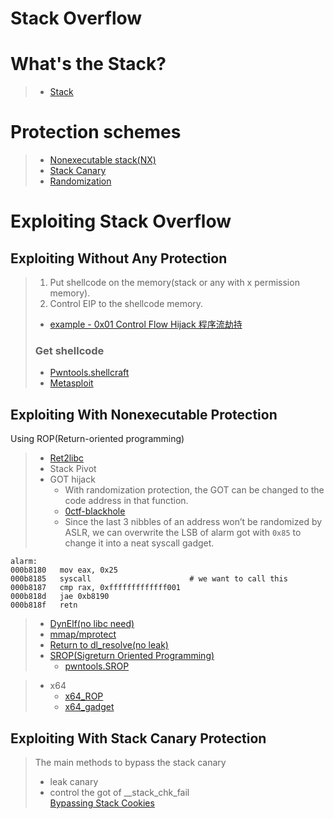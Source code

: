 Stack Overflow
=
# What's the Stack?
> * [Stack](https://en.wikipedia.org/wiki/Stack_(abstract_data_type))

# Protection schemes
> * [Nonexecutable stack(NX)](https://en.wikipedia.org/wiki/NX_bit)
> * [Stack Canary](https://en.wikipedia.org/wiki/Stack_buffer_overflow#Stack_canaries)
> * [Randomization](https://en.wikipedia.org/wiki/Stack_buffer_overflow#Randomization)

# Exploiting Stack Overflow
## Exploiting Without Any Protection
> 1. Put shellcode on the memory(stack or any with x permission memory).<br>
> 2. Control EIP to the shellcode memory.<br>
> * [example - 0x01 Control Flow Hijack 程序流劫持](https://www.tuicool.com/articles/ZruA7bZ)
> ### Get shellcode
> * [Pwntools.shellcraft](http://pwntools.readthedocs.io/en/stable/shellcraft.html)
> * [Metasploit](https://www.offensive-security.com/metasploit-unleashed/msfvenom/)

## Exploiting With Nonexecutable Protection
Using ROP(Return-oriented programming)
> * [Ret2libc](https://www.tuicool.com/articles/ZruA7bZ)<br>
> * Stack Pivot<br>
> * GOT hijack<br>
>   * With randomization protection, the GOT can be changed to the code address in that function.<br> 
>   * [0ctf-blackhole](https://kileak.github.io/ctf/2018/0ctf-qual-blackhole/)<br>
>   * Since the last 3 nibbles of an address won’t be randomized by ASLR, we can overwrite the LSB of alarm got with `0x85` to change it into a neat syscall gadget.<br>
```code
alarm:
000b8180   mov eax, 0x25
000b8185   syscall                      # we want to call this
000b8187   cmp rax, 0xfffffffffffff001
000b818d   jae 0xb8190
000b818f   retn
```
> * [DynElf(no libc need)](http://docs.pwntools.com/en/stable/dynelf.html?highlight=DynElf)<br>
> * [mmap/mprotect](https://www.tuicool.com/articles/IfYZri3)<br>
> * [Return to dl_resolve(no leak)](http://rk700.github.io/2015/08/09/return-to-dl-resolve)<br>
> * [SROP(Sigreturn Oriented Programming)](https://blog.csdn.net/zsj2102/article/details/78561112)<br>
>   * [pwntools.SROP](http://docs.pwntools.com/en/stable/rop/srop.html?highlight=SROP)<br>

> * x64
>   * [x64_ROP](https://www.tuicool.com/articles/ZzI7FrI)<br>
>   * [x64_gadget](https://www.tuicool.com/articles/IfYZri3)

## Exploiting With Stack Canary Protection
> The main methods to bypass the stack canary
> * leak canary
> * control the got of __stack_chk_fail<br>
> [Bypassing Stack Cookies](https://www.corelan.be/index.php/2009/09/21/exploit-writing-tutorial-part-6-bypassing-stack-cookies-safeseh-hw-dep-and-aslr/)
